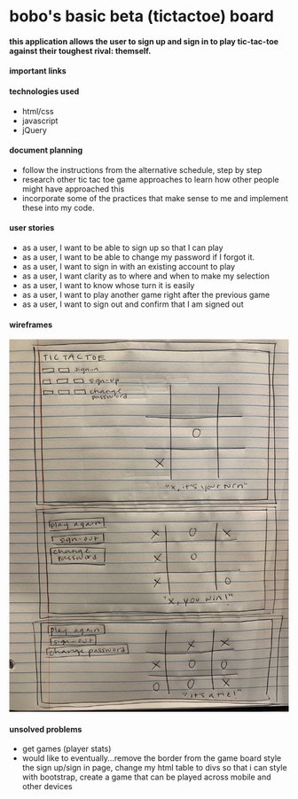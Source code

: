 <h1>bobo's basic beta (tictactoe) board</h1>
<h4>this application allows the user to sign up and sign in to play tic-tac-toe against their toughest rival: themself.</h4>

<h4>important links</h4>

<h4>technologies used</h4>
<ul>
<li>html/css</li>
<li>javascript</li>
<li>jQuery</li>
</ul>

<h4>document planning</h4>
<ul>
  <li>follow the instructions from the alternative schedule, step by step</li>
  <li>research other tic tac toe game approaches to learn how other people might have approached this</li>
  <li>incorporate some of the practices that make sense to me and implement these into my code.</li>
  </ul>

<h4>user stories</h4>
<ul>
<li>as a user, I want to be able to sign up so that I can play</li>
<li>as a user, I want to be able to change my password if I forgot it.</li>
<li>as a user, I want to sign in with an existing account to play</li>
<li>as a user, I want clarity as to where and when to make my selection</li>
<li>as a user, I want to know whose turn it is easily</li>
<li>as a user, I want to play another game right after the previous game</li>
<li>as a user, I want to sign out and confirm that I am signed out</li>
</ul>

<h4>wireframes</h4>
<img src="public/IMG_1199.jpeg">

<h4>unsolved problems</h4>
<ul>
<li>get games (player stats)</li>
<li>would like to eventually...remove the border from the game board
style the sign up/sign in page, change my html table to divs so that i can style with bootstrap, create a game that can be played across mobile and other devices</li>
</ul>
